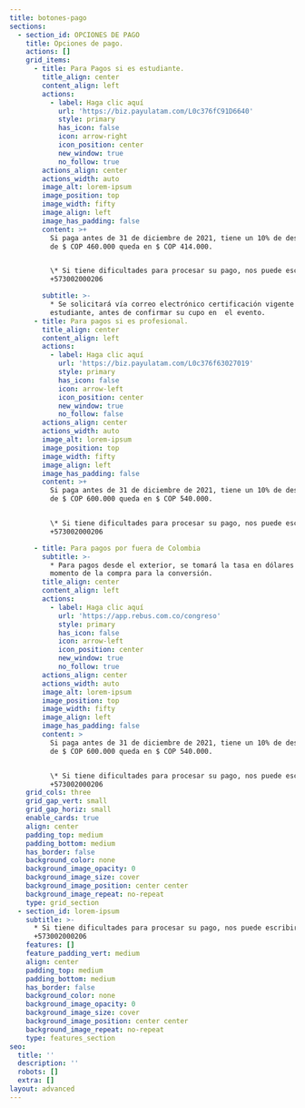 ```yaml
---
title: botones-pago
sections:
  - section_id: OPCIONES DE PAGO
    title: Opciones de pago.
    actions: []
    grid_items:
      - title: Para Pagos si es estudiante.
        title_align: center
        content_align: left
        actions:
          - label: Haga clic aquí
            url: 'https://biz.payulatam.com/L0c376fC91D6640'
            style: primary
            has_icon: false
            icon: arrow-right
            icon_position: center
            new_window: true
            no_follow: true
        actions_align: center
        actions_width: auto
        image_alt: lorem-ipsum
        image_position: top
        image_width: fifty
        image_align: left
        image_has_padding: false
        content: >+
          Si paga antes de 31 de diciembre de 2021, tiene un 10% de descuento y
          de $ COP 460.000 queda en $ COP 414.000.


          \* Si tiene dificultades para procesar su pago, nos puede escribir al
          +573002000206

        subtitle: >-
          * Se solicitará vía correo electrónico certificación vigente de
          estudiante, antes de confirmar su cupo en  el evento.
      - title: Para pagos si es profesional.
        title_align: center
        content_align: left
        actions:
          - label: Haga clic aquí
            url: 'https://biz.payulatam.com/L0c376f63027019'
            style: primary
            has_icon: false
            icon: arrow-left
            icon_position: center
            new_window: true
            no_follow: false
        actions_align: center
        actions_width: auto
        image_alt: lorem-ipsum
        image_position: top
        image_width: fifty
        image_align: left
        image_has_padding: false
        content: >+
          Si paga antes de 31 de diciembre de 2021, tiene un 10% de descuento y
          de $ COP 600.000 queda en $ COP 540.000.


          \* Si tiene dificultades para procesar su pago, nos puede escribir al
          +573002000206

      - title: Para pagos por fuera de Colombia
        subtitle: >-
          * Para pagos desde el exterior, se tomará la tasa en dólares del
          momento de la compra para la conversión.
        title_align: center
        content_align: left
        actions:
          - label: Haga clic aquí
            url: 'https://app.rebus.com.co/congreso'
            style: primary
            has_icon: false
            icon: arrow-left
            icon_position: center
            new_window: true
            no_follow: true
        actions_align: center
        actions_width: auto
        image_alt: lorem-ipsum
        image_position: top
        image_width: fifty
        image_align: left
        image_has_padding: false
        content: >
          Si paga antes de 31 de diciembre de 2021, tiene un 10% de descuento y
          de $ COP 600.000 queda en $ COP 540.000.


          \* Si tiene dificultades para procesar su pago, nos puede escribir al
          +573002000206
    grid_cols: three
    grid_gap_vert: small
    grid_gap_horiz: small
    enable_cards: true
    align: center
    padding_top: medium
    padding_bottom: medium
    has_border: false
    background_color: none
    background_image_opacity: 0
    background_image_size: cover
    background_image_position: center center
    background_image_repeat: no-repeat
    type: grid_section
  - section_id: lorem-ipsum
    subtitle: >-
      * Si tiene dificultades para procesar su pago, nos puede escribir al
      +573002000206
    features: []
    feature_padding_vert: medium
    align: center
    padding_top: medium
    padding_bottom: medium
    has_border: false
    background_color: none
    background_image_opacity: 0
    background_image_size: cover
    background_image_position: center center
    background_image_repeat: no-repeat
    type: features_section
seo:
  title: ''
  description: ''
  robots: []
  extra: []
layout: advanced
---
```

